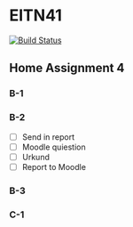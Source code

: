 # EITN41

[![Build Status](https://travis-ci.com/Nerja/EITN41.svg?token=zp5ypQkYDytL1NywTyXs&branch=master)](https://travis-ci.com/Nerja/EITN41)

## Home Assignment 4
### B-1
### B-2
- [ ] Send in report
- [ ] Moodle quiestion
- [ ] Urkund
- [ ] Report to Moodle
### B-3
### C-1
